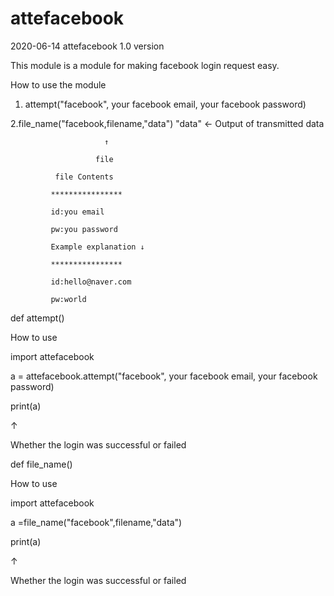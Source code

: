 # attefacebook
2020-06-14
attefacebook 1.0 version

This module is a module for making facebook login request easy.

How to use the module

1. attempt("facebook", your facebook email, your facebook password)

2.file_name("facebook,filename,"data") "data" <- Output of transmitted data

                         ↑
                         
                       file 
                       
              file Contents 
              
             ****************
             
             id:you email
              
             pw:you password
              
             Example explanation ↓
              
             ****************
             
             id:hello@naver.com
             
             pw:world
            
def attempt()

How to use

import attefacebook

a = attefacebook.attempt("facebook", your facebook email, your facebook password)

print(a)

↑

Whether the login was successful or failed


def file_name()

How to use

import attefacebook

a =file_name("facebook",filename,"data")

print(a)

↑

Whether the login was successful or failed













